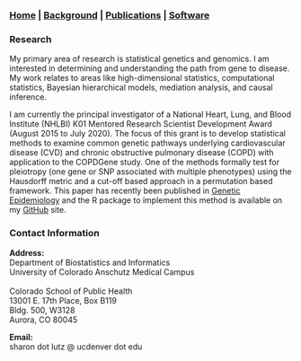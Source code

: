 ### [Home](https://SharonLutz.github.io) | [Background](https://SharonLutz.github.io/background) | [Publications](https://SharonLutz.github.io/research) | [Software](https://SharonLutz.github.io/software)

### Research    
My primary area of research is statistical genetics and genomics. I am interested in determining and understanding the path from gene to disease. My work relates to areas like high-dimensional statistics, computational statistics, Bayesian hierarchical models, mediation analysis, and causal inference.

I am currently the principal investigator of a National Heart, Lung, and Blood Institute (NHLBI) K01 Mentored Research Scientist Development Award (August 2015 to July 2020). The focus of this grant is to develop statistical methods to examine common genetic pathways underlying cardiovascular disease (CVD) and chronic obstructive pulmonary disease (COPD) with application to the COPDGene study. One of the methods formally test for pleiotropy (one gene or SNP associated with multiple phenotypes) using the Hausdorff metric and a cut-off based approach in a permutation based framework. This paper has recently been published in [Genetic Epidemiology](https://www.ncbi.nlm.nih.gov/pmc/articles/PMC5472207/) and the R package to implement this method is available on my [GitHub](https://github.com/SharonLutz/pleiotropy) site.

### Contact Information  
**Address:** <br> 
Department of Biostatistics and Informatics	<br> 
University of Colorado Anschutz Medical Campus	<br> 			
Colorado School of Public Health <br> 
13001 E. 17th Place, Box B119 <br> 
Bldg. 500, W3128 <br> 
Aurora, CO 80045 <br> 

**Email:** <br> 
sharon dot lutz @ ucdenver dot edu
